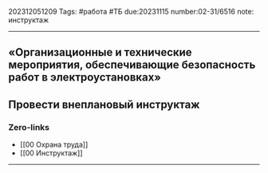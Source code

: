 202312051209
Tags: #работа #ТБ
due:20231115
number:02-31/6516
note: инструктаж

---
## «Организационные и технические мероприятия, обеспечивающие безопасность работ в электроустановках»

Провести внеплановый инструктаж
---
### Zero-links

- [[00 Охрана труда]]
- [[00 Инструктаж]]

---